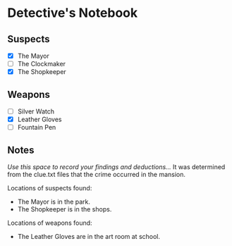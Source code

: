 # Detective's Notebook

## Suspects
- [X] The Mayor
- [ ] The Clockmaker
- [X] The Shopkeeper

## Weapons
- [ ] Silver Watch
- [X] Leather Gloves
- [ ] Fountain Pen

## Notes
*Use this space to record your findings and deductions...*
It was determined from the clue.txt files that the crime occurred in the mansion.

Locations of suspects found:
- The Mayor is in the park.
- The Shopkeeper is in the shops.

Locations of weapons found:
- The Leather Gloves are in the art room at school.